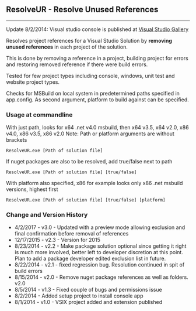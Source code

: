 ## ResolveUR - Resolve Unused References

* * *

Update 8/2/2014: Visual studio console is published at [Visual Studio Gallery](http://visualstudiogallery.msdn.microsoft.com/faf25a06-0490-4eaf-82ab-c42b729a764e)

Resolves project references for a Visual Studio Solution by **removing unused references** in each project of the solution.

This is done by removing a reference in a project, building project for errors and restoring removed reference if there were build errors.

Tested for few project types including console, windows, unit test and website project types.

Checks for MSBuild on local system in predetermined paths specified in app.config. As second argument, platform to build against can be specified.

### Usage at commandline

With just path, looks for x64 .net v4.0 msbuild, then x64 v3.5, x64 v2.0, x86 v4.0, x86 v3.5, x86 v2.0 Note: Path or platform arguments are without brackets

`ResolveUR.exe [Path of solution file]`

If nuget packages are also to be resolved, add true/false next to path

`ResolveUR.exe [Path of solution file] [true/false]`

With platform also specified, x86 for example looks only x86 .net msbuild versions, highest first

`ResolveUR.exe [Path of solution file] [true/false] [platform]`

### Change and Version History

*   4/2/2017   	- v3.0 - Updated with a preview mode allowing exclusion and final confirmation before removal of references
*   12/17/2015 	- v2.3 - Version for 2015
*   8/23/2014 	- v2.2 - Make package solution optional since getting it right is much more involved, better left to developer discretion at this point. Plan to add a package developer edited exclusion list in future.
*   8/22/2014 	- v2.1 - fixed regression bug. Resolution continued in spit of build errors
*   8/15/2014 	- v2.0 - Remove nuget package references as well as folders. v2.0
*   8/5/2014 	- v1.3 - Fixed couple of bugs and permissions issue
*   8/2/2014 	- Added setup project to install console app
*   8/1/2014 	- v1.0 - VSIX project added and extension published
